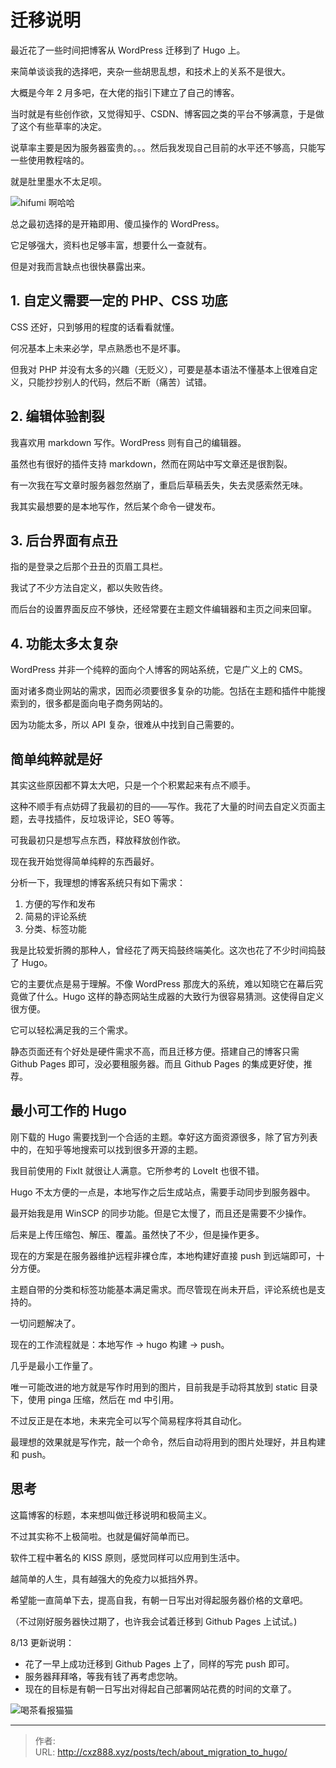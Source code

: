 # 迁移说明


最近花了一些时间把博客从 WordPress 迁移到了 Hugo 上。

来简单谈谈我的选择吧，夹杂一些胡思乱想，和技术上的关系不是很大。

<!--more-->

大概是今年 2 月多吧，在大佬的指引下建立了自己的博客。

当时就是有些创作欲，又觉得知乎、CSDN、博客园之类的平台不够满意，于是做了这个有些草率的决定。

说草率主要是因为服务器蛮贵的。。。然后我发现自己目前的水平还不够高，只能写一些使用教程啥的。

就是肚里墨水不太足呗。

![hifumi 啊哈哈](/memes/hifumi-ahaha.jpg "啊哈哈")

总之最初选择的是开箱即用、傻瓜操作的 WordPress。

它足够强大，资料也足够丰富，想要什么一查就有。

但是对我而言缺点也很快暴露出来。

## 1. 自定义需要一定的 PHP、CSS 功底

CSS 还好，只到够用的程度的话看看就懂。

何况基本上未来必学，早点熟悉也不是坏事。

但我对 PHP 并没有太多的兴趣（无贬义），可要是基本语法不懂基本上很难自定义，只能抄抄别人的代码，然后不断（痛苦）试错。

## 2. 编辑体验割裂

我喜欢用 markdown 写作。WordPress 则有自己的编辑器。

虽然也有很好的插件支持 markdown，然而在网站中写文章还是很割裂。

有一次我在写文章时服务器忽然崩了，重启后草稿丢失，失去灵感索然无味。

我其实最想要的是本地写作，然后某个命令一键发布。

## 3. 后台界面有点丑

指的是登录之后那个丑丑的页眉工具栏。

我试了不少方法自定义，都以失败告终。

而后台的设置界面反应不够快，还经常要在主题文件编辑器和主页之间来回窜。

## 4. 功能太多太复杂

WordPress 并非一个纯粹的面向个人博客的网站系统，它是广义上的 CMS。

面对诸多商业网站的需求，因而必须要很多复杂的功能。包括在主题和插件中能搜索到的，很多都是面向电子商务网站的。

因为功能太多，所以 API 复杂，很难从中找到自己需要的。

## 简单纯粹就是好

其实这些原因都不算太大吧，只是一个个积累起来有点不顺手。

这种不顺手有点妨碍了我最初的目的——写作。我花了大量的时间去自定义页面主题，去寻找插件，反垃圾评论，SEO 等等。

可我最初只是想写点东西，释放释放创作欲。

现在我开始觉得简单纯粹的东西最好。

分析一下，我理想的博客系统只有如下需求：

1. 方便的写作和发布
2. 简易的评论系统
3. 分类、标签功能

我是比较爱折腾的那种人，曾经花了两天捣鼓终端美化。这次也花了不少时间捣鼓了 Hugo。

它的主要优点是易于理解。不像 WordPress 那庞大的系统，难以知晓它在幕后究竟做了什么。Hugo 这样的静态网站生成器的大致行为很容易猜测。这使得自定义很方便。

它可以轻松满足我的三个需求。

静态页面还有个好处是硬件需求不高，而且迁移方便。搭建自己的博客只需 Github Pages 即可，没必要租服务器。而且 Github Pages 的集成更好使，推荐。

## 最小可工作的 Hugo

刚下载的 Hugo 需要找到一个合适的主题。幸好这方面资源很多，除了官方列表中的，在知乎等地搜索可以找到很多开源的主题。

我目前使用的 FixIt 就很让人满意。它所参考的 LoveIt 也很不错。

Hugo 不太方便的一点是，本地写作之后生成站点，需要手动同步到服务器中。

最开始我是用 WinSCP 的同步功能。但是它太慢了，而且还是需要不少操作。

后来是上传压缩包、解压、覆盖。虽然快了不少，但是操作更多。

现在的方案是在服务器维护远程非裸仓库，本地构建好直接 push 到远端即可，十分方便。

主题自带的分类和标签功能基本满足需求。而尽管现在尚未开启，评论系统也是支持的。

一切问题解决了。

现在的工作流程就是：本地写作 -> hugo 构建 -> push。

几乎是最小工作量了。

唯一可能改进的地方就是写作时用到的图片，目前我是手动将其放到 static 目录下，使用 pinga 压缩，然后在 md 中引用。

不过反正是在本地，未来完全可以写个简易程序将其自动化。

最理想的效果就是写作完，敲一个命令，然后自动将用到的图片处理好，并且构建和 push。

## 思考

这篇博客的标题，本来想叫做迁移说明和极简主义。

不过其实称不上极简啦。也就是偏好简单而已。

软件工程中著名的 KISS 原则，感觉同样可以应用到生活中。

越简单的人生，具有越强大的免疫力以抵挡外界。

希望能一直简单下去，提高自我，有朝一日写出对得起服务器价格的文章吧。

（不过刚好服务器快过期了，也许我会试着迁移到 Github Pages 上试试。)

8/13 更新说明：

-   花了一早上成功迁移到 Github Pages 上了，同样的写完 push 即可。
-   服务器拜拜咯，等我有钱了再考虑您呐。
-   现在的目标是有朝一日写出对得起自己部署网站花费的时间的文章了。

![喝茶看报猫猫](/memes/tea-newspaper-cat.jpg)


---

> 作者: <no value>  
> URL: http://cxz888.xyz/posts/tech/about_migration_to_hugo/  


